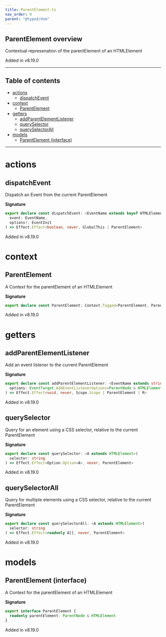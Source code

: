 ```yaml
---
title: ParentElement.ts
nav_order: 9
parent: "@typed/dom"
---
```


## ParentElement overview

Contextual represenation of the parentElement of an HTMLElement

Added in v8.19.0

---

<h2 class="text-delta">Table of contents</h2>

- [actions](#actions)
  - [dispatchEvent](#dispatchevent)
- [context](#context)
  - [ParentElement](#parentelement)
- [getters](#getters)
  - [addParentElementListener](#addparentelementlistener)
  - [querySelector](#queryselector)
  - [querySelectorAll](#queryselectorall)
- [models](#models)
  - [ParentElement (interface)](#parentelement-interface)

---

# actions

## dispatchEvent

Dispatch an Event from the current ParentElement

**Signature**

```ts
export declare const dispatchEvent: <EventName extends keyof HTMLElementEventMap>(
  event: EventName,
  options?: EventInit
) => Effect.Effect<boolean, never, GlobalThis | ParentElement>
```

Added in v8.19.0

# context

## ParentElement

A Context for the parentElement of an HTMLElement

**Signature**

```ts
export declare const ParentElement: Context.Tagged<ParentElement, ParentElement>
```

Added in v8.19.0

# getters

## addParentElementListener

Add an event listener to the current ParentElement

**Signature**

```ts
export declare const addParentElementListener: <EventName extends string, R = never>(
  options: EventTarget.AddEventListenerOptions<ParentNode & HTMLElement, EventName, R>
) => Effect.Effect<void, never, Scope.Scope | ParentElement | R>
```

Added in v8.19.0

## querySelector

Query for an element using a CSS selector, relative to the current ParentElement

**Signature**

```ts
export declare const querySelector: <A extends HTMLElement>(
  selector: string
) => Effect.Effect<Option.Option<A>, never, ParentElement>
```

Added in v8.19.0

## querySelectorAll

Query for multiple elements using a CSS selector, relative to the current ParentElement

**Signature**

```ts
export declare const querySelectorAll: <A extends HTMLElement>(
  selector: string
) => Effect.Effect<readonly A[], never, ParentElement>
```

Added in v8.19.0

# models

## ParentElement (interface)

A Context for the parentElement of an HTMLElement

**Signature**

```ts
export interface ParentElement {
  readonly parentElement: ParentNode & HTMLElement
}
```

Added in v8.19.0

